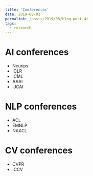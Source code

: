 ```yaml
---
title: 'Conferences'
date: 2019-08-01
permalink: /posts/2019/08/blog-post-4/
tags:
  - research
---
```


AI conferences
======

* Neurips
* ICLR
* ICML
* AAAI
* IJCAI

NLP conferences
======
* ACL
* EMNLP
* NAACL

CV conferences
======
* CVPR
* ICCV

